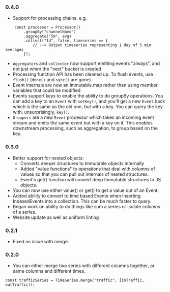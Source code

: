 
### 0.4.0

 * Support for processing chains. e.g.
 
```
    const processor = Processor()
        .groupBy("channelName")
        .aggregate("5m", avg)
        .collect("1d", false, timeseries => {
            // --> Output timeseries representing 1 day of 5 min averages
        });
```

 * `Aggregators` and `collector` now support emitting events "always", and not just when the "next" bucket is created
 * Processing function API has been cleaned up. To flush events, use `flush()` (`done()` and `sync()` are gone)
 * Event internals are now an Immutable.map rather than using member variables that could be modified
 * Events support keys to enable the ability to do groupBy operations. You can add a key to an `Event` with `setKey()`, and you'll get a new `Event` back which is the same as the old one, but with a key. You can query the key with, unsurprisingly, `key()`.
 * `Groupers` are a new `Event` processor which takes an incoming event stream and emits the same event but with a key on it. This enables downstream processing, such as aggregation, to group based on the key.

### 0.3.0

 * Better support for nested objects:
    * Converts deeper structures to Immutable objects internally
    * Added "value functions" to operations that deal with columns of values so that you can pull out internals of nested structures.
    * Event's get() function will convert deep Immutable structures to JS objects.
 * You can now use either value() or get() to get a value out of an Event.
 * Added ability to convert to time based Events when inserting IndexedEvents into a collection. This can be much faster to query.
 * Began work on ability to do things like sum a series or isolate columns of a series.
 * Website update as well as uniform linting

### 0.2.1

 * Fixed an issue with merge.

### 0.2.0

 * You can either merge two series with different columns together, or same columns and different times.

```
const trafficSeries = TimeSeries.merge("traffic", [inTraffic, outTraffic]);
```
